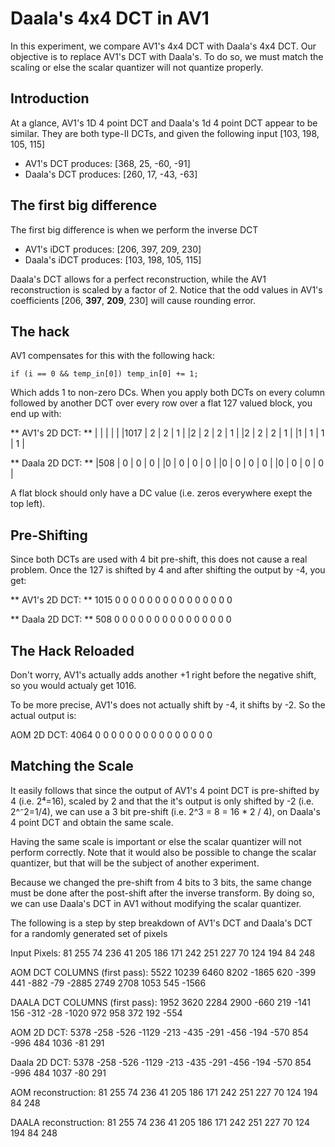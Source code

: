 # Daala's 4x4 DCT in AV1

In this experiment, we compare AV1's 4x4 DCT with Daala's 4x4 DCT. Our objective
is to replace AV1's DCT with Daala's. To do so, we must match the scaling or else
the scalar quantizer will not quantize properly.

## Introduction

At a glance, AV1's 1D 4 point DCT and Daala's 1d 4 point DCT appear to be
similar. They are both type-II DCTs, and given the following input
[103, 198, 105, 115]

  * AV1's DCT produces: [368, 25, -60, -91]
  * Daala's DCT produces: [260, 17, -43, -63]

## The first big difference

The first big difference is when we perform the inverse DCT

  * AV1's iDCT produces: [206, 397, 209, 230]
  * Daala's iDCT produces: [103, 198, 105, 115]

Daala's DCT allows for a perfect reconstruction, while the AV1 reconstruction
is scaled by a factor of 2. Notice that the odd values in AV1's
coefficients [206, **397**, **209**, 230] will cause rounding error.

## The hack

AV1 compensates for this with the following hack:

```
if (i == 0 && temp_in[0]) temp_in[0] += 1;
```

Which adds 1 to non-zero DCs. When you apply both DCTs on every column followed
by another DCT over every row over a flat 127 valued block, you end up with:

** AV1's 2D DCT: **
|     |   |   |   |
|1017 | 2 | 2 | 1 |
|2    | 2 | 2 | 1 |
|2    | 2 | 2 | 1 |
|1    | 1 | 1 | 1 |

** Daala 2D DCT: **
|508 | 0 | 0 | 0 |
|0   | 0 | 0 | 0 |
|0   | 0 | 0 | 0 |
|0   | 0 | 0 | 0 |

A flat block should only have a DC value (i.e. zeros everywhere exept the top
left).

## Pre-Shifting

Since both DCTs are used with 4 bit pre-shift, this does not cause a real
problem. Once the 127 is shifted by 4 and after shifting the output by -4, you
get:

** AV1's 2D DCT: **
1015 0 0 0
0 0 0 0
0 0 0 0
0 0 0 0

** Daala 2D DCT: **
508 0 0 0
0 0 0 0
0 0 0 0
0 0 0 0

## The Hack Reloaded

Don't worry, AV1's actually adds another +1 right before the negative shift, so
you would actualy get 1016.

To be more precise, AV1's does not actually shift by -4, it shifts by -2. So
the actual output is:

AOM 2D DCT:
4064 0 0 0
0 0 0 0
0 0 0 0
0 0 0 0

## Matching the Scale

It easily follows that since the output of AV1's 4 point DCT is pre-shifted by
4 (i.e. 2⁴=16), scaled by 2 and that the it's output is only shifted by -2
(i.e. 2^⁻2=1/4),  we can use a 3 bit pre-shift (i.e. 2^3 = 8 = 16 * 2 / 4), on
Daala's 4 point DCT and obtain the same scale.

Having the same scale is important or else the scalar quantizer will not perform
correctly. Note that it would also be possible to change the scalar quantizer,
but that will be the subject of another experiment.

Because we changed the pre-shift from 4 bits to 3 bits, the same change must be
done after the post-shift after the inverse transform. By doing so, we can use
Daala's DCT in AV1 without modifying the scalar quantizer.

The following is a step by step breakdown of AV1's DCT and Daala's DCT for a 
randomly generated set of pixels

Input Pixels:
81 255 74 236
41 205 186 171
242 251 227 70
124 194 84 248

AOM DCT COLUMNS (first pass):
5522 10239 6460 8202
-1865 620 -399 441
-882 -79 -2885 2749
2708 1053 545 -1566

DAALA DCT COLUMNS (first pass):
1952 3620 2284 2900
-660 219 -141 156
-312 -28 -1020 972
958 372 192 -554

AOM 2D DCT:
5378 -258 -526 -1129
-213 -435 -291 -456
-194 -570 854 -996
484 1036 -81 291

Daala 2D DCT:
5378 -258 -526 -1129
-213 -435 -291 -456
-194 -570 854 -996
484 1037 -80 291

AOM reconstruction:
81 255 74 236
41 205 186 171
242 251 227 70
124 194 84 248

DAALA reconstruction:
81 255 74 236
41 205 186 171
242 251 227 70
124 194 84 248
